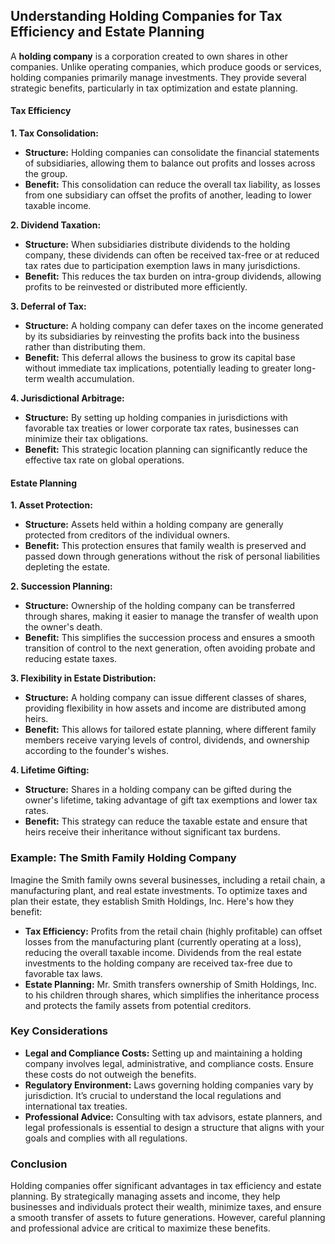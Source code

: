 ## Understanding Holding Companies for Tax Efficiency and Estate Planning

A **holding company** is a corporation created to own shares in other companies. Unlike operating companies, which produce goods or services, holding companies primarily manage investments. They provide several strategic benefits, particularly in tax optimization and estate planning.

#### Tax Efficiency

**1. Tax Consolidation:**

- **Structure:** Holding companies can consolidate the financial statements of subsidiaries, allowing them to balance out profits and losses across the group.
- **Benefit:** This consolidation can reduce the overall tax liability, as losses from one subsidiary can offset the profits of another, leading to lower taxable income.

**2. Dividend Taxation:**

- **Structure:** When subsidiaries distribute dividends to the holding company, these dividends can often be received tax-free or at reduced tax rates due to participation exemption laws in many jurisdictions.
- **Benefit:** This reduces the tax burden on intra-group dividends, allowing profits to be reinvested or distributed more efficiently.

**3. Deferral of Tax:**

- **Structure:** A holding company can defer taxes on the income generated by its subsidiaries by reinvesting the profits back into the business rather than distributing them.
- **Benefit:** This deferral allows the business to grow its capital base without immediate tax implications, potentially leading to greater long-term wealth accumulation.

**4. Jurisdictional Arbitrage:**

- **Structure:** By setting up holding companies in jurisdictions with favorable tax treaties or lower corporate tax rates, businesses can minimize their tax obligations.
- **Benefit:** This strategic location planning can significantly reduce the effective tax rate on global operations.

#### Estate Planning

**1. Asset Protection:**

- **Structure:** Assets held within a holding company are generally protected from creditors of the individual owners.
- **Benefit:** This protection ensures that family wealth is preserved and passed down through generations without the risk of personal liabilities depleting the estate.

**2. Succession Planning:**

- **Structure:** Ownership of the holding company can be transferred through shares, making it easier to manage the transfer of wealth upon the owner's death.
- **Benefit:** This simplifies the succession process and ensures a smooth transition of control to the next generation, often avoiding probate and reducing estate taxes.

**3. Flexibility in Estate Distribution:**

- **Structure:** A holding company can issue different classes of shares, providing flexibility in how assets and income are distributed among heirs.
- **Benefit:** This allows for tailored estate planning, where different family members receive varying levels of control, dividends, and ownership according to the founder's wishes.

**4. Lifetime Gifting:**

- **Structure:** Shares in a holding company can be gifted during the owner's lifetime, taking advantage of gift tax exemptions and lower tax rates.
- **Benefit:** This strategy can reduce the taxable estate and ensure that heirs receive their inheritance without significant tax burdens.

### Example: The Smith Family Holding Company

Imagine the Smith family owns several businesses, including a retail chain, a manufacturing plant, and real estate investments. To optimize taxes and plan their estate, they establish Smith Holdings, Inc. Here's how they benefit:

- **Tax Efficiency:** Profits from the retail chain (highly profitable) can offset losses from the manufacturing plant (currently operating at a loss), reducing the overall taxable income. Dividends from the real estate investments to the holding company are received tax-free due to favorable tax laws.
- **Estate Planning:** Mr. Smith transfers ownership of Smith Holdings, Inc. to his children through shares, which simplifies the inheritance process and protects the family assets from potential creditors.

### Key Considerations

- **Legal and Compliance Costs:** Setting up and maintaining a holding company involves legal, administrative, and compliance costs. Ensure these costs do not outweigh the benefits.
- **Regulatory Environment:** Laws governing holding companies vary by jurisdiction. It’s crucial to understand the local regulations and international tax treaties.
- **Professional Advice:** Consulting with tax advisors, estate planners, and legal professionals is essential to design a structure that aligns with your goals and complies with all regulations.

### Conclusion

Holding companies offer significant advantages in tax efficiency and estate planning. By strategically managing assets and income, they help businesses and individuals protect their wealth, minimize taxes, and ensure a smooth transfer of assets to future generations. However, careful planning and professional advice are critical to maximize these benefits.
